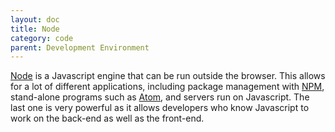```yaml
---
layout: doc
title: Node
category: code
parent: Development Environment
---
```


[Node](https://nodejs.org/en/) is a Javascript engine that can be run outside the browser. This allows for a lot of different applications, including package management with [NPM](https://www.npmjs.com/), stand-alone programs such as [Atom](https://atom.io/), and servers run on Javascript. The last one is very powerful as it allows developers who know Javascript to work on the back-end as well as the front-end.
